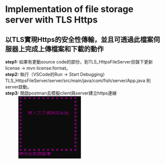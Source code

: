 # Implementation of file storage server with TLS Https
## 以TLS實現Https的安全性傳輸，並且可透過此檔案伺服器上完成上傳檔案和下載的動作
**step1:** 如果有更動source code的部份，到TLS_HttpsFileServer目錄下更新license -> mvn license:format。  
**step2:** 執行（VSCode的Run -> Start Debugging）TLS_HttpsFileServer/server/src/main/java/com/fish/server/App.java 則server啟動。   
**step3:** 開啟postman去模擬client與server建立https連線   
&emsp;&emsp;&emsp;<img src="https://github.com/csiemichelin/OOP-Gobang/blob/main/res_image/s1.png" width="200" height="200">  
